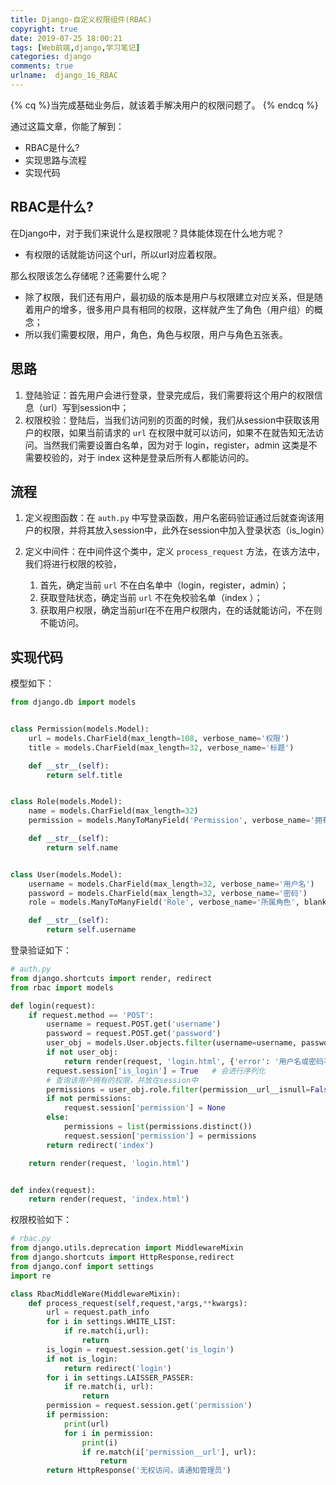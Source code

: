 ```yaml
---
title: Django-自定义权限组件(RBAC)
copyright: true
date: 2019-07-25 18:00:21
tags: [Web前端,django,学习笔记]
categories: django
comments: true
urlname:  django_16_RBAC
---
```




{% cq %}当完成基础业务后，就该着手解决用户的权限问题了。 {% endcq %}

<!--more-->

通过这篇文章，你能了解到：

- RBAC是什么?
- 实现思路与流程
- 实现代码



## RBAC是什么?

在Django中，对于我们来说什么是权限呢？具体能体现在什么地方呢？

- 有权限的话就能访问这个url，所以url对应着权限。

那么权限该怎么存储呢？还需要什么呢？

- 除了权限，我们还有用户，最初级的版本是用户与权限建立对应关系，但是随着用户的增多，很多用户具有相同的权限，这样就产生了角色（用户组）的概念；
- 所以我们需要权限，用户，角色，角色与权限，用户与角色五张表。





## 思路

1. 登陆验证：首先用户会进行登录，登录完成后，我们需要将这个用户的权限信息（url）写到session中；
2. 权限校验：登陆后，当我们访问别的页面的时候，我们从session中获取该用户的权限，如果当前请求的 `url` 在权限中就可以访问，如果不在就告知无法访问。当然我们需要设置白名单，因为对于 login，register，admin 这类是不需要校验的，对于 index 这种是登录后所有人都能访问的。



## 流程

1. 定义视图函数：在 `auth.py` 中写登录函数，用户名密码验证通过后就查询该用户的权限，并将其放入session中，此外在session中加入登录状态（is_login）

2. 定义中间件：在中间件这个类中，定义 `process_request` 方法，在该方法中，我们将进行权限的校验，
   1. 首先，确定当前 `url` 不在白名单中（login，register，admin）；
   2. 获取登陆状态，确定当前 `url` 不在免校验名单（index ）；
   3. 获取用户权限，确定当前url在不在用户权限内，在的话就能访问，不在则不能访问。



## 实现代码



模型如下：

```python
from django.db import models


class Permission(models.Model):
    url = models.CharField(max_length=108, verbose_name='权限')
    title = models.CharField(max_length=32, verbose_name='标题')

    def __str__(self):
        return self.title


class Role(models.Model):
    name = models.CharField(max_length=32)
    permission = models.ManyToManyField('Permission', verbose_name='拥有权限', related_name='role', blank=True)

    def __str__(self):
        return self.name


class User(models.Model):
    username = models.CharField(max_length=32, verbose_name='用户名')
    password = models.CharField(max_length=32, verbose_name='密码')
    role = models.ManyToManyField('Role', verbose_name='所属角色', blank=True)

    def __str__(self):
        return self.username

```

登录验证如下：

```python
# auth.py
from django.shortcuts import render, redirect
from rbac import models

def login(request):
    if request.method == 'POST':
        username = request.POST.get('username')
        password = request.POST.get('password')
        user_obj = models.User.objects.filter(username=username, password=password).first()
        if not user_obj:
            return render(request, 'login.html', {'error': '用户名或密码不存在'})
        request.session['is_login'] = True   # 会进行序列化
        # 查询该用户拥有的权限，并放在session中
        permissions = user_obj.role.filter(permission__url__isnull=False).values('permission__url')
        if not permissions:
            request.session['permission'] = None
        else:
            permissions = list(permissions.distinct())
            request.session['permission'] = permissions
        return redirect('index')

    return render(request, 'login.html')


def index(request):
    return render(request, 'index.html')
```

权限校验如下：

```python
# rbac.py
from django.utils.deprecation import MiddlewareMixin
from django.shortcuts import HttpResponse,redirect
from django.conf import settings
import re

class RbacMiddleWare(MiddlewareMixin):
    def process_request(self,request,*args,**kwargs):
        url = request.path_info
        for i in settings.WHITE_LIST:
            if re.match(i,url):
                return
        is_login = request.session.get('is_login')
        if not is_login:
            return redirect('login')
        for i in settings.LAISSER_PASSER:
            if re.match(i, url):
                return
        permission = request.session.get('permission')
        if permission:
            print(url)
            for i in permission:
                print(i)
                if re.match(i['permission__url'], url):
                    return
        return HttpResponse('无权访问，请通知管理员')
```

